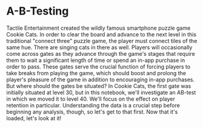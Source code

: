 # A-B-Testing
Tactile Entertainment created the wildly famous smartphone puzzle game Cookie Cats. In order to clear the board and advance to the next level in this traditional "connect three" puzzle game, the player must connect tiles of the same hue. There are singing cats in there as well. Players will occasionally come across gates as they advance through the game's stages that require them to wait a significant length of time or spend an in-app purchase in order to pass. These gates serve the crucial function of forcing players to take breaks from playing the game, which should boost and prolong the player's pleasure of the game in addition to encouraging in-app purchases.
But where should the gates be situated? In Cookie Cats, the first gate was initially situated at level 30, but in this notebook, we'll investigate an AB-test in which we moved it to level 40. We'll focus on the effect on player retention in particular. Understanding the data is a crucial step before beginning any analysis, though, so let's get to that first. Now that it's loaded, let's look at it!

